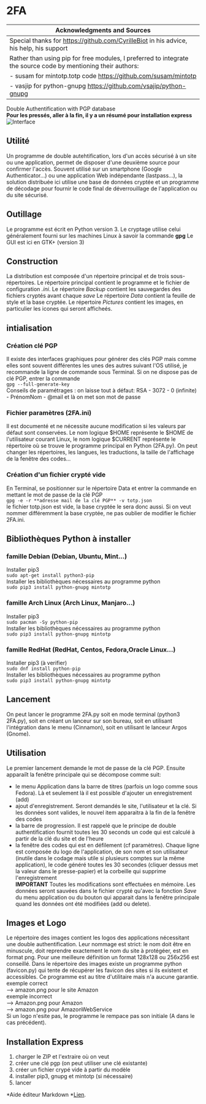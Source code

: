 # 2FA
|Acknowledgments and Sources|
|--------------------------------|
|Special thanks for https://github.com/CyrilleBiot in his advice, his help, his support|
|Rather than using pip for free modules, I preferred to integrate the source code by mentioning their authors:|
|- susam for mintotp.totp code https://github.com/susam/mintotp|
|- vasjip for python-gnupg https://github.com/vsajip/python-gnupg|

Double Authentification with PGP database  
**Pour les pressés, aller à la fin, il y a un résumé pour installation express**  
![Interface](http://pix.toile-libre.org/upload/original/1608676968.png)

## Utilité
Un programme de double autehtification, lors d'un accès sécurisé à un site ou une application, permet de disposer d'une deuxième source pour confirmer l'accès. Souvent utilisé sur un smartphone (Google Authenticator...)  ou une application Web indépendante (lastpass...), la solution distribuée ici utilise une base de données cryptée et un programme de décodage pour fournir le code final de déverrouillage de l'application ou du site sécurisé.

## Outillage
Le programme est écrit en Python version 3.
Le cryptage utilise celui généralement fourni sur les machines Linux à savoir la commande **gpg**
Le GUI est ici en GTK+ (version 3)

## Construction
La distribution est composée d'un répertoire principal et de trois sous-répertoires.
Le répertoire principal contient le programme et le fichier de configuration *.ini*.
Le répertoire *Backup* contient les sauvegardes des fichiers cryptés avant chaque *save*
Le répertoire *Data* contient la feuille de style et la base cryptée.
Le répertoire *Pictures* contient les images, en particulier les icones qui seront afficheés.

## intialisation
### Création clé PGP
Il existe des interfaces graphiques pour générer des clés PGP mais comme elles sont souvent différentes les unes des autres suivant l'OS utilisé, je recommande la ligne de commande sous Terminal.
Si on ne dispose pas de clé PGP, entrer la commande  
`gpg --full-generate-key`  
Conseils de paramétrages : on laisse tout à défaut: RSA - 3072 - 0 (infinite) - PrénomNom - @mail et là on met son mot de passe
### Fichier paramètres (2FA.ini)
Il est documenté et ne nécessite aucune modification si les valeurs par défaut sont conservées. Le nom logique $HOME représente le $HOME de l'utilisateur courant Linux, le nom logique $CURRENT représente le répertoire où se trouve le programme principal en Python (2FA.py). On peut changer les répertoires, les langues, les traductions, la taille de l'affichage de la fenêtre des codes...
### Création d'un fichier crypté vide
En Terminal, se positionner sur le répertoire Data et entrer la commande en mettant le mot de passe de la clé PGP  
`gpg -e -r **adresse mail de la clé PGP** -v totp.json`  
le fichier totp.json est vide, la base cryptée le sera donc aussi. Si on veut nommer différemment la base cryptée, ne pas oublier de modifier le fichier 2FA.ini.

## Bibliothèques Python à installer
### famille Debian (Debian, Ubuntu, Mint...)
Installer pip3  
`sudo apt-get install python3-pip`  
Installer les bibliothèques nécessaires au programme python  
`sudo pip3 install python-gnupg mintotp`
### famille Arch Linux (Arch Linux, Manjaro...)
Installer pip3  
`sudo pacman -Sy python-pip`  
Installer les bibliothèques nécessaires au programme python  
`sudo pip3 install python-gnupg mintotp`  
### famille RedHat (RedHat, Centos, Fedora,Oracle Linux...)
Installer pip3 (à verifier)  
`sudo dnf install python-pip`  
Installer les bibliothèques nécessaires au programme python  
`sudo pip3 install python-gnupg mintotp`

## Lancement
On peut lancer le programme 2FA.py soit en mode terminal (python3 2FA.py), soit en créant un lanceur sur son bureau, soit en utilisant l'intégration dans le menu (Cinnamon), soit en utilisant le lanceur Argos (Gnome).

## Utilisation
Le premier lancement demande le mot de passe de la clé PGP.
Ensuite apparaiît la fenêtre principale qui se décompose comme suit:
- le menu Application dans la barre de titres (parfois un logo comme sous Fedora). Là et seulement là il est possible d'ajouter un enregistrement (add)
- ajout d'enregistrement. Seront demandés le site, l'utilisateur et la clé. Si les données sont valides, le nouvel item apparaitra à la fin de la fenêtre des codes
- la barre de progression. Il est rappelé que le principe de double authentification fournit toutes les 30 seconds un code qui est calculé à partir de la clé du site et de l'heure
- la fenêtre des codes qui est en défilement (cf paramètres). Chaque ligne est composée du logo de l'application, de son nom et son utilisateur (inutile dans le codage mais utile si plusieurs comptes sur la même application), le code généré toutes les 30 secondes (cliquer dessus met la valeur dans le presse-papier) et la corbeille qui supprime l'enregistrement  
**IMPORTANT** Toutes les modifications sont effectuées en mémoire. Les données seront sauvées dans le fichier crypté qu'avec la fonction *Save* du menu application ou du bouton qui apparait dans la fenêtre principale quand les données ont été modifiées (add ou delete).

## Images et Logo
Le répertoire des images contient les logos des applications nécessitant une double authentification.
Leur nommage est strict: le nom doit être en minuscule, doit reprendre exactement le nom du site à protégéer, est en format png. Pour une meilleure définition un format 128x128 ou 256x256 est conseillé. Dans le répertoire des images existe un programme python (favicon.py) qui tente de récupérer les favicon des sites si ils existent et accessibles. Ce programme est au titre d'utilitaire mais n'a aucune garantie.
exemple correct  
  --> amazon.png pour le site Amazon  
exemple incorrect  
  --> Amazon.png pour Amazon  
  --> amazon.png pour AmazonWebService  
Si un  logo n'esite pas, le programme le rempace pas son initiale (A dans le cas précédent).

## Installation Express
1. charger le ZIP et l'extraire où on veut
2. créer une clé pgp (on peut utiliser une clé existante)
3. créer un fichier crypé vide à partir du modèle
4. installer pip3, gnupg et mintotp (si nécessaire)
5. lancer

*Aide éditeur Markdown  *[Lien](https://www.ionos.fr/digitalguide/sites-internet/developpement-web/markdown/).

